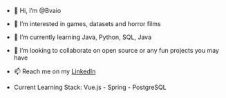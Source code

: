 - 👋 Hi, I’m @Bvaio
- 👀 I’m interested in games, datasets and horror films
- 🌱 I’m currently learning Java, Python, SQL, Java
- 💞️ I’m looking to collaborate on open source or any fun projects you may have
- 📫 Reach me on my [LinkedIn](https://www.linkedin.com/thomasxlee)

- Current Learning Stack: Vue.js - Spring - PostgreSQL

<!---
Bvaio/Bvaio is a ✨ special ✨ repository because its `README.md` (this file) appears on your GitHub profile.
You can click the Preview link to take a look at your changes.
--->
